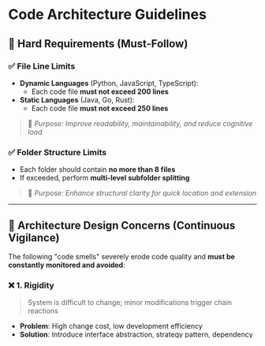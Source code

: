 # Code Architecture Guidelines

## 📏 Hard Requirements (Must-Follow)

### ✅ File Line Limits
- **Dynamic Languages** (Python, JavaScript, TypeScript):
  - Each code file **must not exceed 200 lines**
- **Static Languages** (Java, Go, Rust):
  - Each code file **must not exceed 250 lines**

> 📌 *Purpose: Improve readability, maintainability, and reduce cognitive load*

### ✅ Folder Structure Limits
- Each folder should contain **no more than 8 files**
- If exceeded, perform **multi-level subfolder splitting**

> 📌 *Purpose: Enhance structural clarity for quick location and extension*

---

## 🧠 Architecture Design Concerns (Continuous Vigilance)

The following "code smells" severely erode code quality and **must be constantly monitored and avoided**:

### ❌ 1. Rigidity
> System is difficult to change; minor modifications trigger chain reactions
- **Problem**: High change cost, low development efficiency
- **Solution**: Introduce interface abstraction, strategy pattern, dependency inversion principle

### ❌ 2. Redundancy
> Same logic appears repeatedly, difficult to maintain
- **Problem**: Code bloat, poor consistency
- **Solution**: Extract common functions/classes, use composition over inheritance

### ❌ 3. Circular Dependency
> Modules depend on each other, forming "deadlocks"
- **Problem**: Difficult to test, reuse, and maintain
- **Solution**: Use interface decoupling, event mechanisms, dependency injection

### ❌ 4. Fragility
> Modifying one part causes seemingly unrelated parts to fail
- **Problem**: System instability, frequent regression issues
- **Solution**: Follow single responsibility principle, improve module cohesion

### ❌ 5. Obscurity
> Chaotic code structure, unclear intent
- **Problem**: Difficult onboarding, collaboration challenges
- **Solution**: Clear naming, proper comments, concise structure, comprehensive documentation

### ❌ 6. Data Clumps
> Multiple parameters always appear together, suggesting object encapsulation
- **Problem**: Bloated function parameters, unclear semantics
- **Solution**: Encapsulate into data structures or value objects

### ❌ 7. Needless Complexity
> Over-engineering, using complex solutions for simple problems
- **Problem**: High understanding cost, difficult maintenance
- **Solution**: Follow YAGNI principle, KISS principle, design as needed

---

## 🚨 Important Reminders

> **[CRITICAL]** Whether writing, reading, or reviewing code, you must strictly adhere to the above hard requirements and continuously monitor architecture design quality.

> **[CRITICAL]** Upon detecting any "code smells", immediately alert the user about potential optimizations and provide reasonable improvement suggestions.